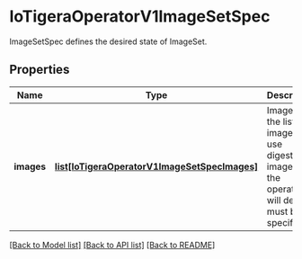 # IoTigeraOperatorV1ImageSetSpec

ImageSetSpec defines the desired state of ImageSet.
## Properties
Name | Type | Description | Notes
------------ | ------------- | ------------- | -------------
**images** | [**list[IoTigeraOperatorV1ImageSetSpecImages]**](IoTigeraOperatorV1ImageSetSpecImages.md) | Images is the list of images to use digests. All images that the operator will deploy must be specified. | [optional] 

[[Back to Model list]](../README.md#documentation-for-models) [[Back to API list]](../README.md#documentation-for-api-endpoints) [[Back to README]](../README.md)


